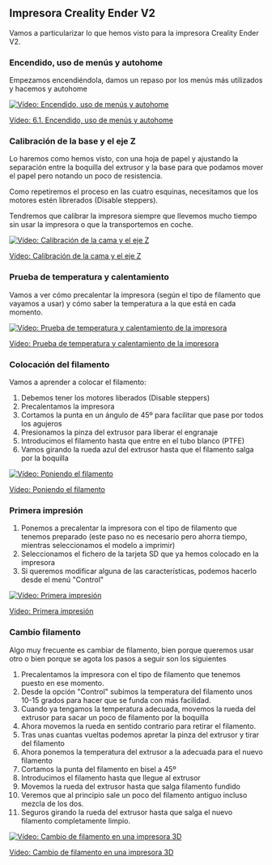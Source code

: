 ## Impresora Creality Ender V2

Vamos a particularizar lo que hemos visto para la impresora Creality Ender V2.

### Encendido, uso de menús y autohome

Empezamos encendiéndola, damos un repaso por los menús más utilizados y hacemos y autohome

[![Vídeo: Encendido, uso de menús y autohome](https://img.youtube.com/vi/xamx6i5YIqU/0.jpg)](https://drive.google.com/file/d/1ep0zvXUcaxxwfVF7WIDqD-R_HwyELLLm/view?usp=sharing)

[Vídeo: 6.1. Encendido, uso de menús y autohome](https://drive.google.com/file/d/1ep0zvXUcaxxwfVF7WIDqD-R_HwyELLLm/view?usp=sharing)


### Calibración de la base y el eje Z

Lo haremos como hemos visto, con una hoja de papel y ajustando la separación entre la boquilla del extrusor y la base para que podamos mover el papel pero notando un poco de resistencia.

Como repetiremos el proceso en las cuatro esquinas, necesitamos que los motores estén librerados (Disable steppers).

Tendremos que calibrar la impresora siempre que llevemos mucho tiempo sin usar la impresora o que la transportemos en coche.

[![Vídeo: Calibración de la cama y el eje Z](https://img.youtube.com/vi/Yifxcl4-nkY/0.jpg)](https://drive.google.com/file/d/1yJivxPMlpv0z39_h_ulgb6DtjnoNj2FO/view?usp=sharing)

[Vídeo: Calibración de la cama y el eje Z](https://drive.google.com/file/d/1yJivxPMlpv0z39_h_ulgb6DtjnoNj2FO/view?usp=sharing)

### Prueba de temperatura y calentamiento

Vamos a ver cómo precalentar la impresora (según el tipo de filamento que vayamos a usar) y cómo saber la temperatura a la que está en cada momento.

[![Vídeo: Prueba de temperatura y calentamiento de la impresora](https://img.youtube.com/vi/F7Vl42sI460/0.jpg)](https://drive.google.com/file/d/1E4_TD4arJ8jmtr59Xt1dbNSGCHDkKJQ_/view?usp=sharing)

[Vídeo: Prueba de temperatura y calentamiento de la impresora](https://drive.google.com/file/d/1E4_TD4arJ8jmtr59Xt1dbNSGCHDkKJQ_/view?usp=sharing)


### Colocación del filamento

Vamos a aprender a colocar el filamento:

1. Debemos tener los motores liberados (Disable steppers)
1. Precalentamos la impresora
1. Cortamos la punta en un ángulo de 45º para facilitar que pase por todos los agujeros
1. Presionamos la pinza del extrusor para liberar el engranaje
1. Introducimos el filamento hasta que entre en el tubo blanco (PTFE)
1. Vamos girando la rueda azul del extrusor hasta que el filamento salga por la boquilla

[![Vídeo: Poniendo el filamento ](https://img.youtube.com/vi/ZJV_d4eVw2o/0.jpg)](https://drive.google.com/file/d/1G6CxOyFQ2OLzBidb-MigyHwXIubAYqxq/view?usp=sharing)

[Vídeo: Poniendo el filamento](https://drive.google.com/file/d/1G6CxOyFQ2OLzBidb-MigyHwXIubAYqxq/view?usp=sharing)


### Primera impresión


1. Ponemos a precalentar la impresora con el tipo de filamento que tenemos preparado (este paso no es necesario pero ahorra tiempo, mientras seleccionamos el modelo a imprimir)
1. Seleccionamos el fichero de la tarjeta SD que ya hemos colocado en la impresora
1. Si queremos modificar alguna de las características, podemos hacerlo desde el menú "Control"

[![Vídeo: Primera impresión](https://img.youtube.com/vi/CZn_CMLIUxs/0.jpg)](https://drive.google.com/file/d/10uBYdVzcYpVnMiZmvbVIoQdk8pTPAhrM/view?usp=sharing)

[Vídeo: Primera impresión](https://drive.google.com/file/d/10uBYdVzcYpVnMiZmvbVIoQdk8pTPAhrM/view?usp=sharing)

### Cambio filamento

Algo muy frecuente es cambiar de filamento, bien porque queremos usar otro o bien porque se agota los pasos a seguir son los siguientes

1. Precalentamos la impresora con el tipo de filamento que tenemos puesto en ese momento.
1. Desde la opción "Control" subimos la temperatura del filamento unos 10-15 grados para hacer que se funda con más facilidad.
1. Cuando ya tengamos la temperatura adecuada, movemos la rueda del extrusor para sacar un poco de filamento por la boquilla
1. Ahora movemos la rueda en sentido contrario para retirar el filamento.
1. Tras unas cuantas vueltas podemos apretar la pinza del extrusor y tirar del filamento
1. Ahora ponemos la temperatura del extrusor a la adecuada para el nuevo filamento
1. Cortamos la punta del filamento en bisel a 45º
1. Introducimos el filamento hasta que llegue al extrusor
1. Movemos la rueda del extrusor hasta que salga filamento fundido
1. Veremos que al principio sale un poco del filamento antiguo incluso mezcla de los dos.
1. Seguros girando la rueda del extrusor hasta que salga el nuevo filamento completamente limpio.

[![Vídeo: Cambio de filamento en una impresora 3D](https://img.youtube.com/vi/dhYjlLPN9rw/0.jpg)](https://drive.google.com/file/d/1Gf8dE6jJZdFUzvp_1Q-BA9gLITG1CW2E/view?usp=sharing)


[Vídeo: Cambio de filamento en una impresora 3D](https://drive.google.com/file/d/1Gf8dE6jJZdFUzvp_1Q-BA9gLITG1CW2E/view?usp=sharing)

